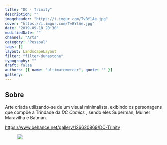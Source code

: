 ```yaml
---
title: "DC - Trinity"
description: ""
imageHeader: "https://i.imgur.com/TvBYlAe.jpg"
cover: "https://i.imgur.com/TvBYlAe.jpg"
date: "2019-09-18 20:30"
modifiedDate: ""
channel: "Arts"
category: "Pessoal"
tags: []
layout: LandscapeLayout
filter: "filter-dunastone"
typography: ""
draft: false
authors: [{ name: "ultimatemercer", quote: "" }]
gallery:
---
```


## Sobre

Arte criada utilizando-se de um visual minimalista, exibindo os personagens que compõe a Trindade da _DC Comics_
, sendo eles Superman, Mulher Maravilha e Batman.

https://www.behance.net/gallery/126620869/DC-Trinity

<figure>
<img src="https://i.imgur.com/TvBYlAe.jpg" className="max-w-none mx-auto d-block"/>
</figure>
